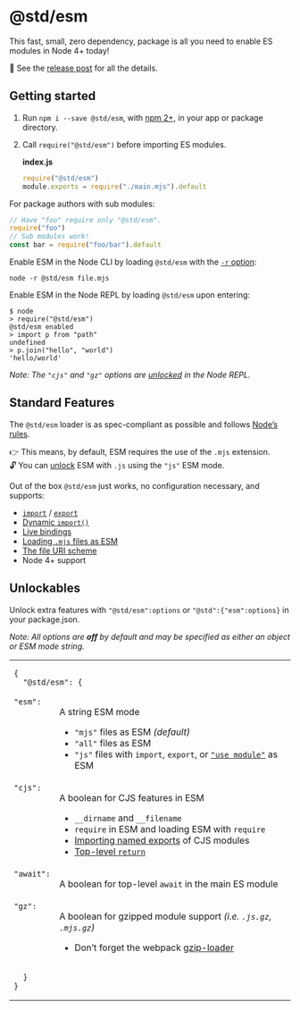 # @std/esm

This fast, small, zero dependency, package is all you need to enable
ES modules in Node 4+ today!

:book: See the [release post](https://medium.com/web-on-the-edge/es-modules-in-node-today-32cff914e4b)
for all the details.

Getting started
---

  1. Run `npm i --save @std/esm`, with [npm 2+](https://docs.npmjs.com/misc/scope),
     in your app or package directory.
  2. Call `require("@std/esm")` before importing ES modules.

     **index.js**
     ```js
     require("@std/esm")
     module.exports = require("./main.mjs").default
     ```

For package authors with sub modules:

```js
// Have "foo" require only "@std/esm".
require("foo")
// Sub modules work!
const bar = require("foo/bar").default
```

Enable ESM in the Node CLI by loading `@std/esm` with the [`-r` option](https://nodejs.org/api/cli.html#cli_r_require_module):

```shell
node -r @std/esm file.mjs
```

Enable ESM in the Node REPL by loading `@std/esm` upon entering:

```shell
$ node
> require("@std/esm")
@std/esm enabled
> import p from "path"
undefined
> p.join("hello", "world")
'hello/world'
```

*Note: The `"cjs"` and `"gz"` options are [unlocked](#unlockables) in the Node REPL.*

Standard Features
---

The `@std/esm` loader is as spec-compliant
as possible and follows [Node’s rules](https://github.com/nodejs/node-eps/blob/master/002-es-modules.md).

:point_right: This means, by default, ESM requires the use of the `.mjs`
extension.<br>
:unlock: You can [unlock](#unlockables) ESM with `.js` using the `"js"` ESM mode.

Out of the box `@std/esm` just works, no configuration necessary, and supports:

* [`import`](https://ponyfoo.com/articles/es6-modules-in-depth#import) / [`export`](https://ponyfoo.com/articles/es6-modules-in-depth#export)
* [Dynamic `import()`](https://github.com/tc39/proposal-dynamic-import)
* [Live bindings](https://ponyfoo.com/articles/es6-modules-in-depth#bindings-not-values)
* [Loading `.mjs` files as ESM](https://github.com/nodejs/node-eps/blob/master/002-es-modules.md#32-determining-if-source-is-an-es-module)
* [The file URI scheme](https://en.wikipedia.org/wiki/File_URI_scheme)
* Node 4+ support

Unlockables
---

Unlock extra features with `"@std/esm":options` or
`"@std":{"esm":options}` in your package.json.

*Note: All options are **off** by default and may be specified as either an object or ESM mode string.*

<table>
<tr>
  <td colspan="2">
  <pre><code>{
  "@std/esm": {</code></pre>
  </td>
</tr>
<tr>
  <td valign="top"><code>"esm":</code></td>
  <td>
    <p>A string ESM mode</p>
    <ul>
    <li><code>"mjs"</code> files as ESM <i>(default)</i></li>
    <li><code>"all"</code> files as ESM</li>
    <li><code>"js"</code> files with <code>import</code>, <code>export</code>, or <a href="https://github.com/tc39/proposal-modules-pragma"><code>"use module"</code></a> as ESM</li>
    </ul>
  </td>
</tr>
<tr>
  <td valign="top"><code>"cjs":</code></td>
  <td>
    <p>A boolean for CJS features in ESM</p>
    <ul>
    <li><code>__dirname</code> and <code>__filename</code></li>
    <li><code>require</code> in ESM and loading ESM with <code>require</code></li>
    <li><a href="https://ponyfoo.com/articles/es6-modules-in-depth#importing-named-exports">Importing named exports</a> of CJS modules</li>
    <li><a href="http://stackoverflow.com/questions/28955047/why-does-a-module-level-return-statement-work-in-node-js/#28955050">Top-level <code>return</code></a></li>
    </ul>
  </td>
</tr>
<tr>
  <td valign="top"><code>"await":</code></td>
  <td><p>A boolean for top-level <code>await</code> in the main ES module</p></td>
</tr>
<tr>
  <td valign="top"><code>"gz":</code></td>
  <td>
    <p>A boolean for gzipped module support <i>(i.e. <code>.js.gz</code>, <code>.mjs.gz</code>)</i></p>
    <ul>
    <li>Don’t forget the webpack <a href="https://webpack.js.org/loaders/gzip-loader/">gzip-loader</a></li>
    </ul>
  </td>
</tr>
<tr>
  <td colspan="2">
  <pre><code>  }
}</code></pre>
  </td>
  </tr>
</table>
